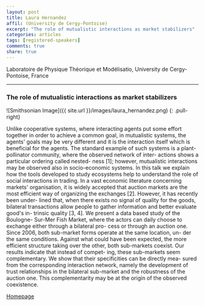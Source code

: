 ```yaml
---
layout: post
title: Laura Hernandez
affil: (University de Cergy-Pontoise)
excerpt: "The role of mutualistic interactions as market stabilizers"
categories: articles
tags: [registered-speakers]
comments: true
share: true
---
```


Laboratoire de Physique Théorique et Modélisatio, University de Cergy-Pontoise, France

---

### The role of mutualistic interactions as market stabilizers

<!-- Lorem ipsum dolor sit amet, test link adipiscing elit. **This is strong**. Nullam dignissim convallis est. Quisque aliquam. -->

![Smithsonian Image]({{ site.url }}/images/laura_hernandez.png)
{: .pull-right}

Unlike cooperative systems, where interacting agents put some effort together in order to achieve a common goal, in mutualistic systems, the agents' goals may be very different and it is the interaction itself which is beneficial for the agents. The standard example of such systems is a plant-pollinator community, where the observed network of inter- actions shows a particular ordering called nested- ness [1]; however, mutualistic interactions may be observed also in socio-economic systems. In this talk we explain how the tools developed to study ecosystems help to understand the role of social interactions in trading. In a vast economic literature concerning markets' organisation, it is widely accepted that auction markets are the most efficient way of organizing the exchanges [2]. However, it has recently been under- lined that, when there exists no signal of quality for the goods, bilateral transactions allow people to gather information and better evaluate good's in- trinsic quality [3, 4]. We present a data based study of the Boulogne- Sur-Mer Fish Market, where the actors can daily choose to exchange either through a bilateral pro- cess or through an auction one. Since 2006, both sub-market forms operate at the same location, un- der the same conditions. Against what could have been expected, the more efficient structure taking over the other, both sub-markets coexist. Our results indicate that instead of compet- ing, these sub-markets seem complementary. We show that their specificities can be directly mea- sured from the corresponding interaction network, namely the development of trust relationships in the bilateral sub-market and the robustness of the auction one. This complementarity may be at the origin of the observed coexistence.

<div markdown="0"><a href="https://www.u-cergy.fr/en/_plugins/mypage/mypage/content/laura.html" class="btn">Homepage</a></div>
